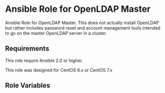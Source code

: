 Ansible Role for OpenLDAP Master
=======================

Ansible Role for OpenLDAP Master. This does not actually install OpenLDAP but rather includes password reset and account
management tools intended to go on the master OpenLDAP server in a cluster.

Requirements
------------

This role require Ansible 2.0 or higher.

This role was designed for CentOS 6.x or CentOS 7.x

Role Variables
--------------


